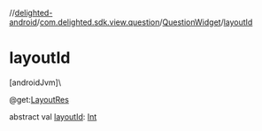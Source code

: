 //[delighted-android](../../../index.md)/[com.delighted.sdk.view.question](../index.md)/[QuestionWidget](index.md)/[layoutId](layout-id.md)

# layoutId

[androidJvm]\

@get:[LayoutRes](https://developer.android.com/reference/kotlin/androidx/annotation/LayoutRes.html)

abstract val [layoutId](layout-id.md): [Int](https://kotlinlang.org/api/latest/jvm/stdlib/kotlin/-int/index.html)
